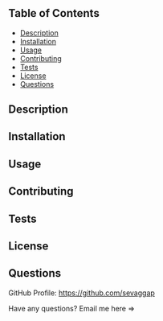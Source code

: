#  []()

## Table of Contents
* [Description](#desc) <br>
* [Installation](#install) <br>
* [Usage](#usage) <br>
* [Contributing](#contributing) <br>
* [Tests](#tests) <br>
* [License](#license) <br>
* [Questions](#questions) <br>

<a name="desc"></a>
## Description



<a name="install"></a>
## Installation



<a name="usage"></a>
## Usage



<a name="contributing"></a>
## Contributing 



<a name="tests"></a>
## Tests



<a name="license"></a>
## License



<a name="questions"></a>
## Questions

GitHub Profile: https://github.com/sevaggap

Have any questions? Email me here => 

